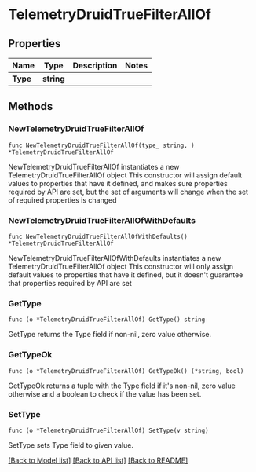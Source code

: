 # TelemetryDruidTrueFilterAllOf

## Properties

Name | Type | Description | Notes
------------ | ------------- | ------------- | -------------
**Type** | **string** |  | 

## Methods

### NewTelemetryDruidTrueFilterAllOf

`func NewTelemetryDruidTrueFilterAllOf(type_ string, ) *TelemetryDruidTrueFilterAllOf`

NewTelemetryDruidTrueFilterAllOf instantiates a new TelemetryDruidTrueFilterAllOf object
This constructor will assign default values to properties that have it defined,
and makes sure properties required by API are set, but the set of arguments
will change when the set of required properties is changed

### NewTelemetryDruidTrueFilterAllOfWithDefaults

`func NewTelemetryDruidTrueFilterAllOfWithDefaults() *TelemetryDruidTrueFilterAllOf`

NewTelemetryDruidTrueFilterAllOfWithDefaults instantiates a new TelemetryDruidTrueFilterAllOf object
This constructor will only assign default values to properties that have it defined,
but it doesn't guarantee that properties required by API are set

### GetType

`func (o *TelemetryDruidTrueFilterAllOf) GetType() string`

GetType returns the Type field if non-nil, zero value otherwise.

### GetTypeOk

`func (o *TelemetryDruidTrueFilterAllOf) GetTypeOk() (*string, bool)`

GetTypeOk returns a tuple with the Type field if it's non-nil, zero value otherwise
and a boolean to check if the value has been set.

### SetType

`func (o *TelemetryDruidTrueFilterAllOf) SetType(v string)`

SetType sets Type field to given value.



[[Back to Model list]](../README.md#documentation-for-models) [[Back to API list]](../README.md#documentation-for-api-endpoints) [[Back to README]](../README.md)


